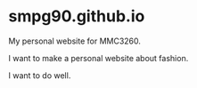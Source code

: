 smpg90.github.io
================

My personal website for MMC3260.

I want to make a personal website about fashion.

I want to do well.